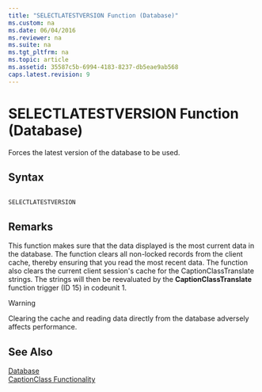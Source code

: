 ```yaml
---
title: "SELECTLATESTVERSION Function (Database)"
ms.custom: na
ms.date: 06/04/2016
ms.reviewer: na
ms.suite: na
ms.tgt_pltfrm: na
ms.topic: article
ms.assetid: 35587c5b-6994-4183-8237-db5eae9ab568
caps.latest.revision: 9
---
```

# SELECTLATESTVERSION Function (Database)
Forces the latest version of the database to be used.  
  
## Syntax  
  
```  
  
SELECTLATESTVERSION  
```  
  
## Remarks  
 This function makes sure that the data displayed is the most current data in the database. The function clears all non\-locked records from the client cache, thereby ensuring that you read the most recent data. The function also clears the current client session's cache for the CaptionClassTranslate strings. The strings will then be reevaluated by the **CaptionClassTranslate** function trigger \(ID 15\) in codeunit 1.  
  
> [!WARNING]  
>  Clearing the cache and reading data directly from the database adversely affects performance.  
  
## See Also  
 [Database](../dynamics-nav/Database.md)   
 [CaptionClass Functionality](../dynamics-nav/CaptionClass-Functionality.md)